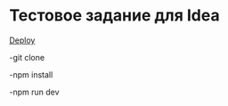 # Тестовое задание для Idea
[Deploy](https://test-idea-kappa.vercel.app/)

-git clone

-npm install

-npm run dev
